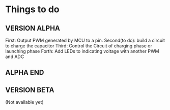 # Things to do

## VERSION ALPHA
First: Output PWM generated by MCU to a pin.
Second(to do): build a circuit to charge the capacitor
Third: Control the Circuit of charging phase or launching phase
Forth: Add LEDs to indicating voltage with another PWM and ADC
## ALPHA END

## VERSION BETA
(Not available yet)
